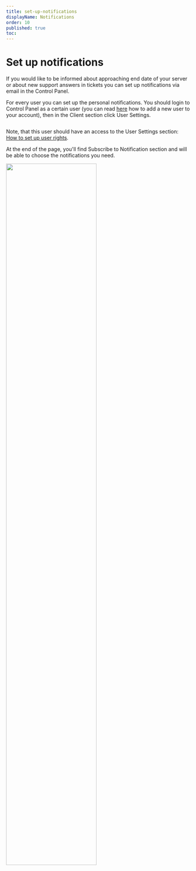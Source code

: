 ```yaml
---
title: set-up-notifications
displayName: Notifications
order: 10
published: true
toc:
---
```

# Set up notifications

If you would like to be informed about approaching end date of your server or about new support answers in tickets you can set up notifications via email in the Control Panel.

For every user you can set up the personal notifications. You should login to Control Panel as a certain user (you can read <a href="https://gcore.com/docs/hosting/account-managemnt/users/add-a-new-user-to-your-account" target="_blank">here</a> how to add a new user to your account), then in the Client section click User Settings.

<img src="https://assets.gcore.pro/docs/hosting/account-managemnt/set-up-notifications/mceclip0.png" alt="">

Note, that this user should have an access to the User Settings section: <a href="https://gcore.com/docs/hosting/account-managemnt/users/configure-user-rights" target="_blank">How to set up user rights</a>.

At the end of the page, you'll find Subscribe to Notification section and will be able to choose the notifications you need.

<img src="https://assets.gcore.pro/docs/hosting/account-managemnt/set-up-notifications/mceclip1.png" width="70%">